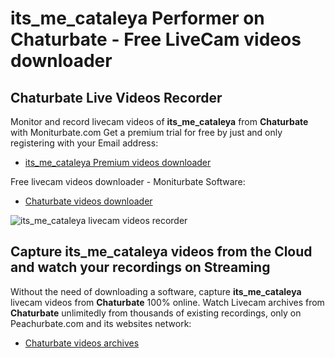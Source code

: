 # its_me_cataleya Performer on Chaturbate - Free LiveCam videos downloader

## Chaturbate Live Videos Recorder

Monitor and record livecam videos of **its_me_cataleya** from **Chaturbate** with Moniturbate.com
Get a premium trial for free by just and only registering with your Email address:
* [its_me_cataleya Premium videos downloader](https://moniturbate.com/request-demo-licence-key.html)

Free livecam videos downloader - Moniturbate Software:
* [Chaturbate videos downloader](https://moniturbate.com/moniturbate-download-software.html)

![its_me_cataleya livecam videos recorder](https://peachurnet.com/templates/moniturbate-software.png)


## Capture its_me_cataleya videos from the Cloud and watch your recordings on Streaming

Without the need of downloading a software, capture **its_me_cataleya** livecam videos from **Chaturbate** 100% online.
Watch Livecam archives from **Chaturbate** unlimitedly from thousands of existing recordings, only on Peachurbate.com and its websites network:
* [Chaturbate videos archives](https://peachurnet.com/)